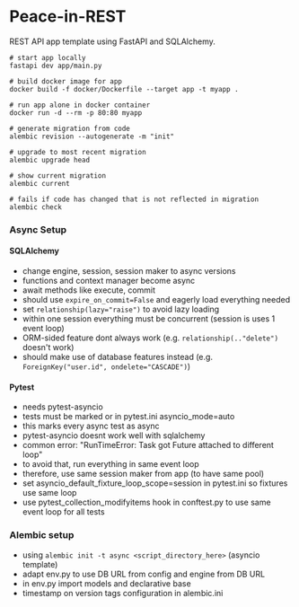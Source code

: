 # Peace-in-REST

REST API app template using FastAPI and SQLAlchemy.

```
# start app locally
fastapi dev app/main.py

# build docker image for app
docker build -f docker/Dockerfile --target app -t myapp . 

# run app alone in docker container
docker run -d --rm -p 80:80 myapp

# generate migration from code
alembic revision --autogenerate -m "init"

# upgrade to most recent migration
alembic upgrade head

# show current migration
alembic current

# fails if code has changed that is not reflected in migration
alembic check
```


### Async Setup

#### SQLAlchemy

- change engine, session, session maker to async versions
- functions and context manager become async
- await methods like execute, commit
- should use `expire_on_commit=False` and eagerly load everything needed
- set `relationship(lazy="raise")` to avoid lazy loading
- within one session everything must be concurrent (session is uses 1 event loop)
- ORM-sided feature dont always work (e.g. `relationship(.."delete")` doesn't work)
- should make use of database features instead (e.g. `ForeignKey("user.id", ondelete="CASCADE")`)

#### Pytest

- needs pytest-asyncio
- tests must be marked or in pytest.ini asyncio_mode=auto
- this marks every async test as async
- pytest-asyncio doesnt work well with sqlalchemy
- common error: "RunTimeError: Task got Future attached to different loop"
- to avoid that, run everything in same event loop
- therefore, use same session maker from app (to have same pool)
- set asyncio_default_fixture_loop_scope=session in pytest.ini so fixtures use same loop
- use pytest_collection_modifyitems hook in conftest.py to use same event loop for all tests


### Alembic setup

- using `alembic init -t async <script_directory_here>` (asyncio template)
- adapt env.py to use DB URL from config and engine from DB URL
- in env.py import models and declarative base
- timestamp on version tags configuration in alembic.ini